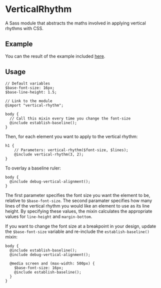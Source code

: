 # VerticalRhythm

A Sass module that abstracts the maths involved in applying vertical rhythms with CSS.

## Example

You can the result of the example included [here](http://oliverjash.github.com/VerticalRhythm/).

## Usage

    // Default variables
    $base-font-size: 16px;
    $base-line-height: 1.5;

    // Link to the module
    @import "vertical-rhythm";

    body {
      // Call this mixin every time you change the font-size
      @include establish-baseline();
    }

Then, for each element you want to apply to the vertical rhythm:

    h1 {
        // Parameters: vertical-rhythm($font-size, $lines);
        @include vertical-rhythm(3, 2);
    }

To overlay a baseline ruler:

    body {
      @include debug-vertical-alignment();
    }

The first parameter specifies the font size you want the element to be, relative to `$base-font-size`. The second paramater specifies how many lines of the vertical rhythm you would like an element to use as its line height. By specifying these values, the mixin calculates the appropriate values for `line-height` and `margin-bottom`.

If you want to change the font size at a breakpoint in your design, update the `$base-font-size` variable and re-include the `establish-baseline()` mixin:

    body {
      @include establish-baseline();
      @include debug-vertical-alignment();

      @media screen and (max-width: 500px) {
        $base-font-size: 16px;
        @include establish-baseline();
      }
    }